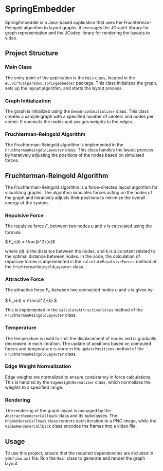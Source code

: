 # SpringEmbedder

SpringEmbedder is a Java-based application that uses the Fruchterman-Reingold algorithm to layout graphs. It leverages the JGraphT library for graph representation and the JCodec library for rendering the layouts to video.

## Project Structure

### Main Class

The entry point of the application is the `Main` class, located in the `eu.virtualparadox.springembedder` package. This class initializes the graph, sets up the layout algorithm, and starts the layout process.

### Graph Initialization

The graph is initialized using the `DemoGraphInitializer` class. This class creates a sample graph with a specified number of centers and nodes per center. It connects the nodes and assigns weights to the edges.

### Fruchterman-Reingold Algorithm

The Fruchterman-Reingold algorithm is implemented in the `FruchtermanReingoldLayouter` class. This class handles the layout process by iteratively adjusting the positions of the nodes based on simulated forces.

## Fruchterman-Reingold Algorithm

The Fruchterman-Reingold algorithm is a force-directed layout algorithm for visualizing graphs. The algorithm simulates forces acting on the nodes of the graph and iteratively adjusts their positions to minimize the overall energy of the system.

### Repulsive Force

The repulsive force $`F_r`$ between two nodes $`u`$ and $`v`$ is calculated using the formula:

$` F_r(d) = \frac{k^2}{d}`$

where \(d\) is the distance between the nodes, and $`k`$ is a constant related to the optimal distance between nodes. In the code, the calculation of repulsive forces is implemented in the `calculateRepulsiveForces` method of the `FruchtermanReingoldLayouter` class.

### Attractive Force

The attractive force $`F_a`$ between two connected nodes $`u`$ and $`v`$ is given by:

$` F_a(d) = \frac{d^2}{k} `$

This is implemented in the `calculateAttractiveForces` method of the `FruchtermanReingoldLayouter` class.

### Temperature

The temperature is used to limit the displacement of nodes and is gradually decreased in each iteration. The update of positions based on computed forces and temperature is done in the `updatePositions` method of the `FruchtermanReingoldLayouter` class.

### Edge Weight Normalization

Edge weights are normalized to ensure consistency in force calculations. This is handled by the `EdgeWeightNormalizer` class, which normalizes the weights to a specified range.

### Rendering

The rendering of the graph layout is managed by the `AbstractRendererCallback` class and its subclasses. The `PngRendererCallback` class renders each iteration to a PNG image, while the `VideoRendererCallback` class encodes the frames into a video file.

## Usage

To use this project, ensure that the required dependencies are included in your `pom.xml` file. Run the `Main` class to generate and render the graph layout.


